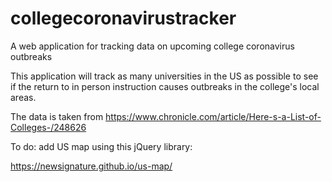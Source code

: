 # collegecoronavirustracker
A web application for tracking data on upcoming college coronavirus outbreaks


This application will track as many universities in the US as possible to see if the return to in person instruction causes outbreaks in the college's local areas.

The data is taken from https://www.chronicle.com/article/Here-s-a-List-of-Colleges-/248626

To do: add US map using this jQuery library:

https://newsignature.github.io/us-map/
